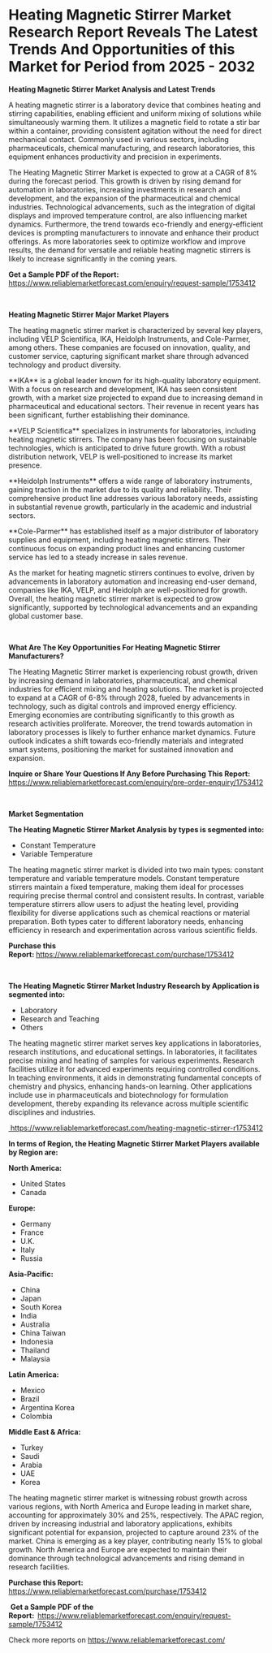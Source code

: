 <p><h1>Heating Magnetic Stirrer Market Research Report Reveals The Latest Trends And Opportunities of this Market for Period from 2025 - 2032</h1></p><p><strong>Heating Magnetic Stirrer Market Analysis and Latest Trends</strong></p>
<p><p>A heating magnetic stirrer is a laboratory device that combines heating and stirring capabilities, enabling efficient and uniform mixing of solutions while simultaneously warming them. It utilizes a magnetic field to rotate a stir bar within a container, providing consistent agitation without the need for direct mechanical contact. Commonly used in various sectors, including pharmaceuticals, chemical manufacturing, and research laboratories, this equipment enhances productivity and precision in experiments.</p><p>The Heating Magnetic Stirrer Market is expected to grow at a CAGR of 8% during the forecast period. This growth is driven by rising demand for automation in laboratories, increasing investments in research and development, and the expansion of the pharmaceutical and chemical industries. Technological advancements, such as the integration of digital displays and improved temperature control, are also influencing market dynamics. Furthermore, the trend towards eco-friendly and energy-efficient devices is prompting manufacturers to innovate and enhance their product offerings. As more laboratories seek to optimize workflow and improve results, the demand for versatile and reliable heating magnetic stirrers is likely to increase significantly in the coming years.</p></p>
<p><strong>Get a Sample PDF of the Report:&nbsp;</strong> <a href="https://www.reliablemarketforecast.com/enquiry/request-sample/1753412?utm_campaign=3539&utm_medium=2&utm_source=Github&utm_content=ia&utm_term=10042025&utm_id=heating-magnetic-stirrer">https://www.reliablemarketforecast.com/enquiry/request-sample/1753412</a></p>
<p>&nbsp;</p>
<p><strong>Heating Magnetic Stirrer Major Market Players</strong></p>
<p><p>The heating magnetic stirrer market is characterized by several key players, including VELP Scientifica, IKA, Heidolph Instruments, and Cole-Parmer, among others. These companies are focused on innovation, quality, and customer service, capturing significant market share through advanced technology and product diversity.</p><p>**IKA** is a global leader known for its high-quality laboratory equipment. With a focus on research and development, IKA has seen consistent growth, with a market size projected to expand due to increasing demand in pharmaceutical and educational sectors. Their revenue in recent years has been significant, further establishing their dominance.</p><p>**VELP Scientifica** specializes in instruments for laboratories, including heating magnetic stirrers. The company has been focusing on sustainable technologies, which is anticipated to drive future growth. With a robust distribution network, VELP is well-positioned to increase its market presence.</p><p>**Heidolph Instruments** offers a wide range of laboratory instruments, gaining traction in the market due to its quality and reliability. Their comprehensive product line addresses various laboratory needs, assisting in substantial revenue growth, particularly in the academic and industrial sectors.</p><p>**Cole-Parmer** has established itself as a major distributor of laboratory supplies and equipment, including heating magnetic stirrers. Their continuous focus on expanding product lines and enhancing customer service has led to a steady increase in sales revenue.</p><p>As the market for heating magnetic stirrers continues to evolve, driven by advancements in laboratory automation and increasing end-user demand, companies like IKA, VELP, and Heidolph are well-positioned for growth. Overall, the heating magnetic stirrer market is expected to grow significantly, supported by technological advancements and an expanding global customer base.</p></p>
<p>&nbsp;</p>
<p><strong>What Are The Key Opportunities For Heating Magnetic Stirrer Manufacturers?</strong></p>
<p><p>The Heating Magnetic Stirrer market is experiencing robust growth, driven by increasing demand in laboratories, pharmaceutical, and chemical industries for efficient mixing and heating solutions. The market is projected to expand at a CAGR of 6-8% through 2028, fueled by advancements in technology, such as digital controls and improved energy efficiency. Emerging economies are contributing significantly to this growth as research activities proliferate. Moreover, the trend towards automation in laboratory processes is likely to further enhance market dynamics. Future outlook indicates a shift towards eco-friendly materials and integrated smart systems, positioning the market for sustained innovation and expansion.</p></p>
<p><strong>Inquire or Share Your Questions If Any Before Purchasing This Report:</strong> <a href="https://www.reliablemarketforecast.com/enquiry/pre-order-enquiry/1753412?utm_campaign=3539&utm_medium=2&utm_source=Github&utm_content=ia&utm_term=10042025&utm_id=heating-magnetic-stirrer">https://www.reliablemarketforecast.com/enquiry/pre-order-enquiry/1753412</a></p>
<p>&nbsp;</p>
<p><strong>Market Segmentation</strong></p>
<p><strong>The Heating Magnetic Stirrer Market Analysis by types is segmented into:</strong></p>
<p><ul><li>Constant Temperature</li><li>Variable Temperature</li></ul></p>
<p><p>The heating magnetic stirrer market is divided into two main types: constant temperature and variable temperature models. Constant temperature stirrers maintain a fixed temperature, making them ideal for processes requiring precise thermal control and consistent results. In contrast, variable temperature stirrers allow users to adjust the heating level, providing flexibility for diverse applications such as chemical reactions or material preparation. Both types cater to different laboratory needs, enhancing efficiency in research and experimentation across various scientific fields.</p></p>
<p><strong>Purchase this Report:&nbsp;</strong><a href="https://www.reliablemarketforecast.com/purchase/1753412?utm_campaign=3539&utm_medium=2&utm_source=Github&utm_content=ia&utm_term=10042025&utm_id=heating-magnetic-stirrer">https://www.reliablemarketforecast.com/purchase/1753412</a></p>
<p>&nbsp;</p>
<p><strong>The Heating Magnetic Stirrer Market Industry Research by Application is segmented into:</strong></p>
<p><ul><li>Laboratory</li><li>Research and Teaching</li><li>Others</li></ul></p>
<p><p>The heating magnetic stirrer market serves key applications in laboratories, research institutions, and educational settings. In laboratories, it facilitates precise mixing and heating of samples for various experiments. Research facilities utilize it for advanced experiments requiring controlled conditions. In teaching environments, it aids in demonstrating fundamental concepts of chemistry and physics, enhancing hands-on learning. Other applications include use in pharmaceuticals and biotechnology for formulation development, thereby expanding its relevance across multiple scientific disciplines and industries.</p></p>
<p><a href="https://www.reliablemarketforecast.com/heating-magnetic-stirrer-r1753412?utm_campaign=3539&utm_medium=2&utm_source=Github&utm_content=ia&utm_term=10042025&utm_id=heating-magnetic-stirrer">&nbsp;https://www.reliablemarketforecast.com/heating-magnetic-stirrer-r1753412</a></p>
<p><strong>In terms of Region, the Heating Magnetic Stirrer Market Players available by Region are:</strong></p>
<p>
    <p> <strong> North America: </strong>
        <ul>
            <li>United States</li>
            <li>Canada</li>
        </ul>
        </p> 
    <p> <strong> Europe: </strong>
        <ul>
            <li>Germany</li>
            <li>France</li>
            <li>U.K.</li>
            <li>Italy</li>
            <li>Russia</li>
        </ul>
        </p> 
    <p> <strong> Asia-Pacific: </strong>
        <ul>
            <li>China</li>
            <li>Japan</li>
            <li>South Korea</li>
            <li>India</li>
            <li>Australia</li>
            <li>China Taiwan</li>
            <li>Indonesia</li>
            <li>Thailand</li>
            <li>Malaysia</li>
        </ul>
        </p> 
    <p> <strong> Latin America: </strong>
        <ul>
            <li>Mexico</li>
            <li>Brazil</li>
            <li>Argentina Korea</li>
            <li>Colombia</li>
        </ul>
        </p> 
    <p> <strong> Middle East & Africa: </strong>
        <ul>
            <li>Turkey</li>
            <li>Saudi</li>
            <li>Arabia</li>
            <li>UAE</li>
            <li>Korea</li>
        </ul>
    </p>
    </p>
<p><p>The heating magnetic stirrer market is witnessing robust growth across various regions, with North America and Europe leading in market share, accounting for approximately 30% and 25%, respectively. The APAC region, driven by increasing industrial and laboratory applications, exhibits significant potential for expansion, projected to capture around 23% of the market. China is emerging as a key player, contributing nearly 15% to global growth. North America and Europe are expected to maintain their dominance through technological advancements and rising demand in research facilities.</p></p>
<p><strong>Purchase this Report: </strong><a href="https://www.reliablemarketforecast.com/purchase/1753412?utm_campaign=3539&utm_medium=2&utm_source=Github&utm_content=ia&utm_term=10042025&utm_id=heating-magnetic-stirrer">https://www.reliablemarketforecast.com/purchase/1753412</a></p>
<p>&nbsp;<strong>Get a Sample PDF of the Report:&nbsp;&nbsp;</strong><a href="https://www.reliablemarketforecast.com/enquiry/request-sample/1753412?utm_campaign=3539&utm_medium=2&utm_source=Github&utm_content=ia&utm_term=10042025&utm_id=heating-magnetic-stirrer">https://www.reliablemarketforecast.com/enquiry/request-sample/1753412</a></p>
<p><strong></strong></p>
<p>Check more reports on <a href="https://www.reliablemarketforecast.com/?utm_campaign=3539&utm_medium=2&utm_source=Github&utm_content=ia&utm_term=10042025&utm_id=heating-magnetic-stirrer">https://www.reliablemarketforecast.com/</a></p>